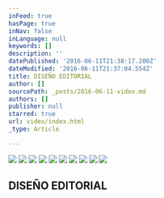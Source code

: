 ```yaml
---
inFeed: true
hasPage: true
inNav: false
inLanguage: null
keywords: []
description: ''
datePublished: '2016-06-11T21:38:17.200Z'
dateModified: '2016-06-11T21:37:04.554Z'
title: DISEÑO EDITORIAL
author: []
sourcePath: _posts/2016-06-11-video.md
authors: []
publisher: null
starred: true
url: video/index.html
_type: Article

---
```

![](https://the-grid-user-content.s3-us-west-2.amazonaws.com/87619519-6518-4a7d-992d-2753d3fece49.jpg)
![](https://the-grid-user-content.s3-us-west-2.amazonaws.com/72068519-a3b0-4be0-80ef-7d12f984cb10.jpg)
![](https://the-grid-user-content.s3-us-west-2.amazonaws.com/d46ea0ea-40db-438f-96e8-7a5c867bbbe2.jpg)
![](https://the-grid-user-content.s3-us-west-2.amazonaws.com/accca555-c149-4b48-a15f-19987b3d9d14.jpg)
![](https://the-grid-user-content.s3-us-west-2.amazonaws.com/913aadfa-b65b-4719-ab0d-8a1ae20c6707.jpg)
![](https://the-grid-user-content.s3-us-west-2.amazonaws.com/6072dddc-2c11-4ffb-bccd-0f6a96c3bcdc.jpg)
![](https://the-grid-user-content.s3-us-west-2.amazonaws.com/753d5066-8ac2-46ef-ae9b-2ab0df785169.jpg)
![](https://the-grid-user-content.s3-us-west-2.amazonaws.com/dfaa0f7b-65f1-4e7e-afc6-eafe4b58ebca.jpg)
![](https://the-grid-user-content.s3-us-west-2.amazonaws.com/c0ac4f28-3bd4-40e8-af70-62f185a72ed4.jpg)
![](https://the-grid-user-content.s3-us-west-2.amazonaws.com/ca6f8260-66dd-461e-b5cd-e44d14b9c2dd.jpg)

## DISEÑO EDITORIAL